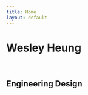 ```yaml
---
title: Home
layout: default
---
```

<div class="front-page" style="background-image: url('/res/20150305_115302.jpg')">
    <div class="overlay-darken"></div>
    <div class="center-page text-nowrap">
        <h1>Wesley Heung</h1>
        <br>
        <h2>Engineering Design</h2>
    </div>
</div>
